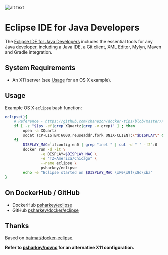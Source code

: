 ![alt text](http://www.eclipse.org/eclipse.org-common/themes/solstice/public/images/logo/eclipse-426x100.png)
# Eclipse IDE for Java Developers

The [Eclipse IDE for Java Developers](http://www.eclipse.org/downloads/packages/eclipse-ide-java-developers/neonr) includes the essential tools for any Java developer, including a Java IDE, a Git client, XML Editor, Mylyn, Maven and Gradle integration.

## System Requirements

* An X11 server (see [Usage](#usage) for an OS X example).

## Usage

Example OS X `eclipse` bash function:

```bash
eclipse(){
	# Reference - https://github.com/chanezon/docker-tips/blob/master/x11/README.md
	if [ -z "$(ps -ef|grep XQuartz|grep -v grep)" ] ; then
		open -a XQuartz
		socat TCP-LISTEN:6000,reuseaddr,fork UNIX-CLIENT:\"$DISPLAY\" &
	fi
        DISPLAY_MAC=`ifconfig en0 | grep "inet " | cut -d " " -f2`:0
        docker run -d -it \
                -e DISPLAY=$DISPLAY_MAC \
                -e "TZ=America/Chicago" \
                --name eclipse \
                psharkey/eclipse
        echo -e "Eclipse started on $DISPLAY_MAC \xF0\x9f\x8d\xba"
}
```

## On DockerHub / GitHub

* DockerHub [psharkey/eclipse](https://hub.docker.com/r/psharkey/eclipse/)
* GitHub [psharkey/docker/eclipse](https://github.com/psharkey/docker/tree/eclipse/eclipse)

## Thanks

Based on [batmat/docker-eclipse](https://hub.docker.com/r/batmat/docker-eclipse/~/dockerfile/).

**Refer to [psharkey/novnc](https://hub.docker.com/r/psharkey/novnc/) for an alternative X11 configuration.**
